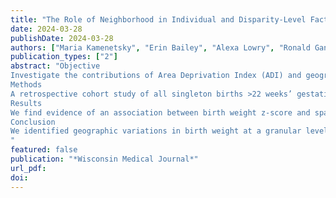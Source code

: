 ```yaml
---
title: "The Role of Neighborhood in Individual and Disparity-Level Factors and Birth Weight in Dane County, Wisconsin"
date: 2024-03-28
publishDate: 2024-03-28
authors: ["Maria Kamenetsky", "Erin Bailey", "Alexa Lowry", "Ronald Gangnon", "Brian Stafeil", "Kara Hoppe"]
publication_types: ["2"]
abstract: "Objective
Investigate the contributions of Area Deprivation Index (ADI) and geographic location on age-matched birth weight z-scores.
Methods
A retrospective cohort study of all singleton births >22 weeks’ gestation in Dane County, WI from 1/2016-6/2018. Generalized additive models were adjusted for race/ethnicity, cigarette use, delivery route, pregnancy-related or chronic hypertension, pregestational and gestational diabetes, number of prenatal visits, maternal age, total weight gain, and pre-pregnancy BMI.
Results
We find evidence of an association between birth weight z-score and spatial location (median p-value: 0.006). With area deprivation, we find no evidence of an association with birth weight z-score (-0.01, 95% CI: -0.03-0.01, p= 0.109). Mean birth weight z-scores were lowest (-0.72) in the urban center of Madison, while mean birth weight z-score was highest (0.18) in rural areas near the northeast, southeast, and southwest county borders. We find an effect of race/ethnicity on birth weight.  
Conclusion
We identified geographic variations in birth weight at a granular level using census block groups and a holistic measure of deprivation, which can inform targeted public health interventions.  The lack of evidence of area deprivation on birth outcomes but significant spatial trends demonstrated continued geographic disparities in our healthcare systems. 
"
featured: false
publication: "*Wisconsin Medical Journal*"
url_pdf: 
doi: 
---
```


